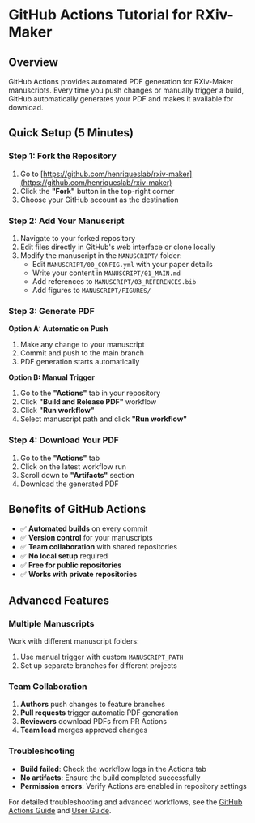 # GitHub Actions Tutorial for RXiv-Maker

## Overview

GitHub Actions provides automated PDF generation for RXiv-Maker manuscripts. Every time you push changes or manually trigger a build, GitHub automatically generates your PDF and makes it available for download.

## Quick Setup (5 Minutes)

### Step 1: Fork the Repository
1. Go to [https://github.com/henriqueslab/rxiv-maker](https://github.com/henriqueslab/rxiv-maker)
2. Click the **"Fork"** button in the top-right corner
3. Choose your GitHub account as the destination

### Step 2: Add Your Manuscript
1. Navigate to your forked repository
2. Edit files directly in GitHub's web interface or clone locally
3. Modify the manuscript in the `MANUSCRIPT/` folder:
   - Edit `MANUSCRIPT/00_CONFIG.yml` with your paper details
   - Write your content in `MANUSCRIPT/01_MAIN.md`
   - Add references to `MANUSCRIPT/03_REFERENCES.bib`
   - Add figures to `MANUSCRIPT/FIGURES/`

### Step 3: Generate PDF
**Option A: Automatic on Push**
1. Make any change to your manuscript
2. Commit and push to the main branch
3. PDF generation starts automatically

**Option B: Manual Trigger**
1. Go to the **"Actions"** tab in your repository
2. Click **"Build and Release PDF"** workflow
3. Click **"Run workflow"**
4. Select manuscript path and click **"Run workflow"**

### Step 4: Download Your PDF
1. Go to the **"Actions"** tab
2. Click on the latest workflow run
3. Scroll down to **"Artifacts"** section
4. Download the generated PDF

## Benefits of GitHub Actions

- ✅ **Automated builds** on every commit
- ✅ **Version control** for your manuscripts
- ✅ **Team collaboration** with shared repositories
- ✅ **No local setup** required
- ✅ **Free for public repositories**
- ✅ **Works with private repositories**

## Advanced Features

### Multiple Manuscripts
Work with different manuscript folders:
1. Use manual trigger with custom `MANUSCRIPT_PATH`
2. Set up separate branches for different projects

### Team Collaboration
1. **Authors** push changes to feature branches
2. **Pull requests** trigger automatic PDF generation
3. **Reviewers** download PDFs from PR Actions
4. **Team lead** merges approved changes

### Troubleshooting
- **Build failed**: Check the workflow logs in the Actions tab
- **No artifacts**: Ensure the build completed successfully
- **Permission errors**: Verify Actions are enabled in repository settings

For detailed troubleshooting and advanced workflows, see the [GitHub Actions Guide](../github-actions-guide.md) and [User Guide](../user_guide.md).